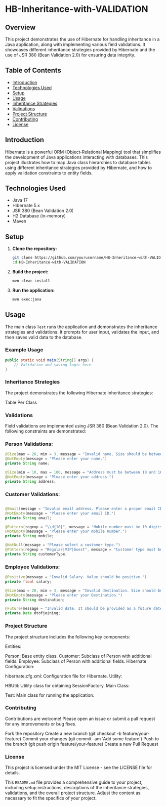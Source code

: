 # HB-Inheritance-with-VALIDATION

## Overview

This project demonstrates the use of Hibernate for handling inheritance in a Java application, along with implementing various field validations. It showcases different inheritance strategies provided by Hibernate and the use of JSR 380 (Bean Validation 2.0) for ensuring data integrity.

## Table of Contents

- [Introduction](#introduction)
- [Technologies Used](#technologies-used)
- [Setup](#setup)
- [Usage](#usage)
- [Inheritance Strategies](#inheritance-strategies)
- [Validations](#validations)
- [Project Structure](#project-structure)
- [Contributing](#contributing)
- [License](#license)

## Introduction

Hibernate is a powerful ORM (Object-Relational Mapping) tool that simplifies the development of Java applications interacting with databases. This project illustrates how to map Java class hierarchies to database tables using different inheritance strategies provided by Hibernate, and how to apply validation constraints to entity fields.

## Technologies Used

- Java 17
- Hibernate 5.x
- JSR 380 (Bean Validation 2.0)
- H2 Database (in-memory)
- Maven

## Setup

1. **Clone the repository:**
    ```sh
    git clone https://github.com/yourusername/HB-Inheritance-with-VALIDATION.git
    cd HB-Inheritance-with-VALIDATION
    ```

2. **Build the project:**
    ```sh
    mvn clean install
    ```

3. **Run the application:**
    ```sh
    mvn exec:java
    ```

## Usage

The main class `Test` runs the application and demonstrates the inheritance strategies and validations. It prompts for user input, validates the input, and then saves valid data to the database.

### Example Usage

```java
public static void main(String[] args) {
    // Validation and saving logic here
}
```
### Inheritance Strategies
The project demonstrates the following Hibernate inheritance strategies:

Table Per Class
### Validations
Field validations are implemented using JSR 380 (Bean Validation 2.0). The following constraints are demonstrated:

### Person Validations:
```java
@Size(max = 20, min = 3, message = "Invalid name. Size should be between 3 and 20.")
@NotEmpty(message = "Please enter your name.")
private String name;

@Size(min = 10, max = 100, message = "Address must be between 10 and 100 characters.")
@NotEmpty(message = "Please enter your address.")
private String address;

```
### Customer Validations:
```java

@Email(message = "Invalid email address. Please enter a proper email ID.")
@NotEmpty(message = "Please enter your email ID.")
private String email;

@Pattern(regexp = "\\d{10}", message = "Mobile number must be 10 digits.")
@NotEmpty(message = "Please enter your mobile number.")
private String mobile;

@NotNull(message = "Please select a customer type.")
@Pattern(regexp = "Regular|VIP|Guest", message = "Customer type must be 'Regular', 'VIP', or 'Guest'.")
private String customerType;
```

### Employee Validations:
```java
@Positive(message = "Invalid Salary. Value should be positive.")
private float salary;

@Size(max = 20, min = 3, message = "Invalid destination. Size should be between 3 and 20.")
@NotEmpty(message = "Please enter your Destination.")
private String destination;

@Future(message = "Invalid date. It should be provided as a future date.")
private Date dtofjoining;

```
### Project Structure
The project structure includes the following key components:

Entities:

Person: Base entity class.
Customer: Subclass of Person with additional fields.
Employee: Subclass of Person with additional fields.
Hibernate Configuration:

hibernate.cfg.xml: Configuration file for Hibernate.
Utility:

HBUtil: Utility class for obtaining SessionFactory.
Main Class:

Test: Main class for running the application.


### Contributing
Contributions are welcome! Please open an issue or submit a pull request for any improvements or bug fixes.

Fork the repository
Create a new branch (git checkout -b feature/your-feature)
Commit your changes (git commit -am 'Add some feature')
Push to the branch (git push origin feature/your-feature)
Create a new Pull Request



### License
This project is licensed under the MIT License - see the LICENSE file for details.


This `README.md` file provides a comprehensive guide to your project, including setup instructions, descriptions of the inheritance strategies, validations, and the overall project structure. Adjust the content as necessary to fit the specifics of your project.






